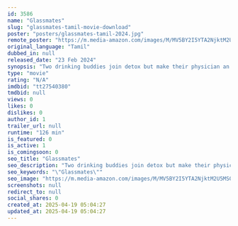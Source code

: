 ```yaml
---
id: 3586
name: "Glassmates"
slug: "glassmates-tamil-movie-download"
poster: "posters/glassmates-tamil-2024.jpg"
remote_poster: "https://m.media-amazon.com/images/M/MV5BY2I5YTA2NjktM2U5MS00ODA2LWE3YmMtZDk5YWIwMDZmOTI1XkEyXkFqcGc@._V1_SX300.jpg"
original_language: "Tamil"
dubbed_in: null
released_date: "23 Feb 2024"
synopsis: "Two drinking buddies join detox but make their physician an alcoholic too, sparking mayhem locally."
type: "movie"
rating: "N/A"
imdbid: "tt27540380"
tmdbid: null
views: 0
likes: 0
dislikes: 0
author_id: 1
trailer_url: null
runtime: "126 min"
is_featured: 0
is_active: 1
is_comingsoon: 0
seo_title: "Glassmates"
seo_description: "Two drinking buddies join detox but make their physician an alcoholic too, sparking mayhem locally."
seo_keywords: "\"Glassmates\""
seo_image: "https://m.media-amazon.com/images/M/MV5BY2I5YTA2NjktM2U5MS00ODA2LWE3YmMtZDk5YWIwMDZmOTI1XkEyXkFqcGc@._V1_SX300.jpg"
screenshots: null
redirect_to: null
social_shares: 0
created_at: 2025-04-19 05:04:27
updated_at: 2025-04-19 05:04:27
---
```


